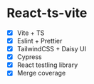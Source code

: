 # React-ts-vite

  - [x] Vite + TS
  - [x] Eslint + Prettier
  - [x] TailwindCSS + Daisy UI
  - [x] Cypress
  - [x] React testling library
  - [x] Merge coverage
